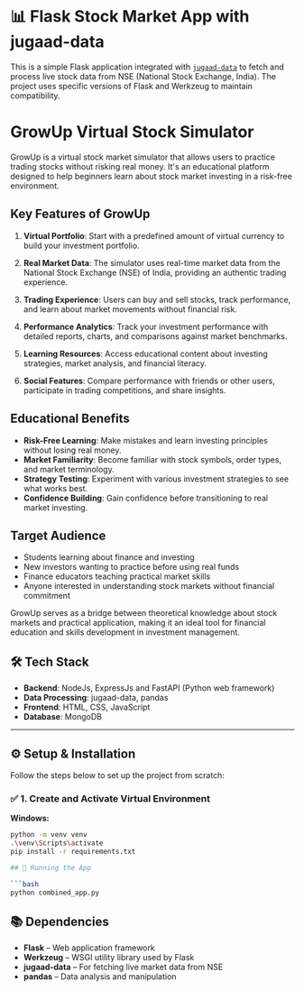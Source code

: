 # 📊 Flask Stock Market App with jugaad-data

This is a simple Flask application integrated with [`jugaad-data`](https://pypi.org/project/jugaad-data/) to fetch and process live stock data from NSE (National Stock Exchange, India). The project uses specific versions of Flask and Werkzeug to maintain compatibility.

# GrowUp Virtual Stock Simulator

GrowUp is a virtual stock market simulator that allows users to practice trading stocks without risking real money. It's an educational platform designed to help beginners learn about stock market investing in a risk-free environment.

## Key Features of GrowUp

1. **Virtual Portfolio**: Start with a predefined amount of virtual currency to build your investment portfolio.

2. **Real Market Data**: The simulator uses real-time market data from the National Stock Exchange (NSE) of India, providing an authentic trading experience.

3. **Trading Experience**: Users can buy and sell stocks, track performance, and learn about market movements without financial risk.

4. **Performance Analytics**: Track your investment performance with detailed reports, charts, and comparisons against market benchmarks.

5. **Learning Resources**: Access educational content about investing strategies, market analysis, and financial literacy.

6. **Social Features**: Compare performance with friends or other users, participate in trading competitions, and share insights.

## Educational Benefits

- **Risk-Free Learning**: Make mistakes and learn investing principles without losing real money.
- **Market Familiarity**: Become familiar with stock symbols, order types, and market terminology.
- **Strategy Testing**: Experiment with various investment strategies to see what works best.
- **Confidence Building**: Gain confidence before transitioning to real market investing.

## Target Audience

- Students learning about finance and investing
- New investors wanting to practice before using real funds
- Finance educators teaching practical market skills
- Anyone interested in understanding stock markets without financial commitment

GrowUp serves as a bridge between theoretical knowledge about stock markets and practical application, making it an ideal tool for financial education and skills development in investment management.

## 🛠️ Tech Stack

- **Backend**: NodeJs, ExpressJs and FastAPI (Python web framework)
- **Data Processing**: jugaad-data, pandas
- **Frontend**: HTML, CSS, JavaScript
- **Database**: MongoDB 
---

## ⚙️ Setup & Installation

Follow the steps below to set up the project from scratch:

### ✅ 1. Create and Activate Virtual Environment

**Windows:**
```bash
python -m venv venv
.\venv\Scripts\activate
pip install -r requirements.txt

## 🚀 Running the App

```bash
python combined_app.py
```

## 📚 Dependencies

- **Flask** – Web application framework
- **Werkzeug** – WSGI utility library used by Flask
- **jugaad-data** – For fetching live market data from NSE
- **pandas** – Data analysis and manipulation
